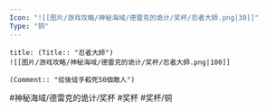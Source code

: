 ```yaml
---
Icon: "![[图片/游戏攻略/神秘海域/德雷克的诡计/奖杯/忍者大師.png|30]]"
Type: "铜"
---
```

```ad-common-bronze-trophy
title: (Title:: "忍者大師")
![[图片/游戏攻略/神秘海域/德雷克的诡计/奖杯/忍者大師.png|100]]

(Comment:: "從後徒手殺死50個敵人")
```

#神秘海域/德雷克的诡计/奖杯 #奖杯 #奖杯/铜
